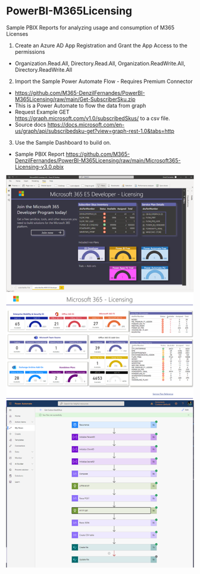 # PowerBI-M365Licensing
Sample PBIX Reports for analyzing usage and consumption of M365 Licenses

1. Create an Azure AD App Registration and Grant the App Access to the permissions 
* Organization.Read.All, Directory.Read.All, Organization.ReadWrite.All, Directory.ReadWrite.All

2. Import the Sample Power Automate Flow - Requires Premium Connector
* https://github.com/M365-DenzilFernandes/PowerBI-M365Licensing/raw/main/Get-SubscriberSku.zip
* This is a Power Automate to flow the data from graph 
* Request Example GET https://graph.microsoft.com/v1.0/subscribedSkus/ to a csv file.
* Source docs https://docs.microsoft.com/en-us/graph/api/subscribedsku-get?view=graph-rest-1.0&tabs=http

3. Use the Sample Dashboard to build on. 
* Sample PBIX Report https://github.com/M365-DenzilFernandes/PowerBI-M365Licensing/raw/main/Microsoft365-Licensing-v3.0.pbix


<img src="https://github.com/M365-DenzilFernandes/PowerBI-M365Licensing/blob/main/PowerBI-M365Licensing-2.png"  style="max-width:100%;">

<img src="https://github.com/M365-DenzilFernandes/PowerBI-M365Licensing/blob/main/PowerBI-M365Licensing.png"  style="max-width:100%;">

<img src="https://github.com/M365-DenzilFernandes/PowerBI-M365Licensing/blob/main/PowerBI-M365Licensing-3.png"  style="max-width:100%;">

